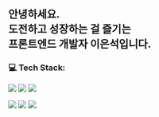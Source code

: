 <!-- ![header](https://capsule-render.vercel.app/api?type=soft&color=auto&text=👋&animation=twinkling) 
### 이은석 (Lee Eun Seok)
-->
## 안녕하세요.<br> 도전하고 성장하는 걸 즐기는 <br> 프론트엔드 개발자 이은석입니다.
### 💻 Tech Stack:
<img src="https://img.shields.io/badge/HTML5-E34F26?style=flat-square&logo=html5&logoColor=white"/> <img src="https://img.shields.io/badge/CSS3-1572B6?style=flat-square&amp;logo=css3&amp;logoColor=white"/> <img src="https://img.shields.io/badge/JavaScript-F7DF1E?style=flat-square&amp;logo=javascript&amp;logoColor=white"/>

<img src="https://img.shields.io/badge/React-61DAFB?style=flat-square&amp;logo=react&amp;logoColor=white"/> <img src="https://img.shields.io/badge/TailwindCSS-06B6D4?style=flat-square&amp;logo=tailwindcss&amp;logoColor=white"/>
<img src="https://img.shields.io/badge/Styledcomponents-DB7093?style=flat-square&amp;logo=styledcomponents&amp;logoColor=white"/>

<!--
**EunSeok-222/EunSeok-222** is a ✨ _special_ ✨ repository because its `README.md` (this file) appears on your GitHub profile.

Here are some ideas to get you started:

- 🔭 I’m currently working on ...
- 🌱 I’m currently learning ...
- 👯 I’m looking to collaborate on ...
- 🤔 I’m looking for help with ...
- 💬 Ask me about ...
- 📫 How to reach me: ...
- 😄 Pronouns: ...
- ⚡ Fun fact: ...
-->

